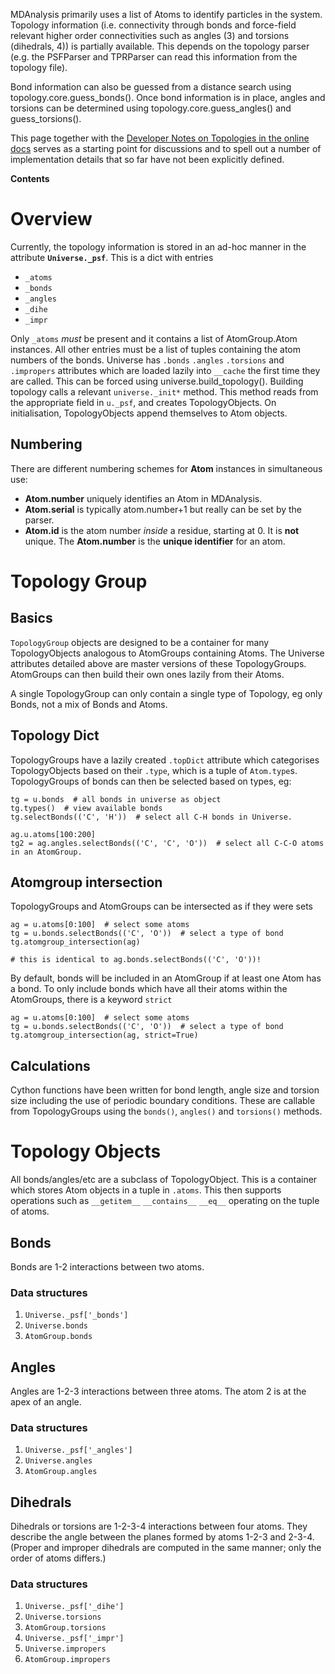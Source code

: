 MDAnalysis primarily uses a list of Atoms to identify particles in the system. Topology information (i.e. connectivity through bonds and force-field relevant higher order connectivities such as angles (3) and torsions (dihedrals, 4)) is partially available. This depends on the topology parser (e.g. the PSFParser and TPRParser can read this information from the topology file).

Bond information can also be guessed from a distance search using topology.core.guess\_bonds().  Once bond information is in place, angles and torsions can be determined using topology.core.guess\_angles() and guess\_torsions().

This page together with the [Developer Notes on Topologies in the online docs](http://mdanalysis.googlecode.com/git-history/develop/package/doc/html/documentation_pages/topology/init.html#developer-notes) serves as a starting point for discussions and to spell out a number of implementation details that so far have not been explicitly defined.

**Contents**



# Overview #
Currently, the topology information is stored in an ad-hoc manner in the attribute **`Universe._psf`**. This is a dict with entries
  * `_atoms`
  * `_bonds`
  * `_angles`
  * `_dihe`
  * `_impr`

Only `_atoms` _must_ be present and it contains a list of AtomGroup.Atom instances.
All other entries must be a list of tuples containing the atom numbers of the bonds.
Universe has `.bonds` `.angles` `.torsions` and `.impropers` attributes which are loaded lazily into `__cache` the first time they are called. This can be forced using universe.build\_topology().
Building topology calls a relevant `universe._init*` method.  This method reads from the appropriate field in `u._psf`, and creates TopologyObjects.  On initialisation, TopologyObjects append themselves to Atom objects.


## Numbering ##
There are different numbering schemes for **Atom** instances in simultaneous use:
  * **Atom.number** uniquely identifies an Atom in MDAnalysis.
  * **Atom.serial** is typically atom.number+1 but really can be set by the parser.
  * **Atom.id** is the atom number _inside_ a residue, starting at 0. It is **not** unique.
The **Atom.number** is the **unique identifier** for an atom.


# Topology Group #

## Basics ##

`TopologyGroup` objects are designed to be a container for many TopologyObjects analogous to AtomGroups containing Atoms.
The Universe attributes detailed above are master versions of these TopologyGroups.
AtomGroups can then build their own ones lazily from their Atoms.

A single TopologyGroup can only contain a single type of Topology, eg only Bonds, not a mix of Bonds and Atoms.

## Topology Dict ##

TopologyGroups have a lazily created `.topDict` attribute which categorises TopologyObjects based on their `.type`, which is a tuple of `Atom.type`s.
TopologyGroups of bonds can then be selected based on types, eg:

```
tg = u.bonds  # all bonds in universe as object
tg.types()  # view available bonds
tg.selectBonds(('C', 'H'))  # select all C-H bonds in Universe.

ag.u.atoms[100:200]
tg2 = ag.angles.selectBonds(('C', 'C', 'O'))  # select all C-C-O atoms in an AtomGroup.
```

## Atomgroup intersection ##

TopologyGroups and AtomGroups can be intersected as if they were sets

```
ag = u.atoms[0:100]  # select some atoms
tg = u.bonds.selectBonds(('C', 'O'))  # select a type of bond
tg.atomgroup_intersection(ag)

# this is identical to ag.bonds.selectBonds(('C', 'O'))!
```

By default, bonds will be included in an AtomGroup if at least one Atom has a bond.
To only include bonds which have all their atoms within the AtomGroups, there is a keyword `strict`

```
ag = u.atoms[0:100]  # select some atoms
tg = u.bonds.selectBonds(('C', 'O'))  # select a type of bond
tg.atomgroup_intersection(ag, strict=True)
```

## Calculations ##

Cython functions have been written for bond length, angle size and torsion size including the use of periodic boundary conditions.  These are callable from TopologyGroups using the `bonds()`, `angles()` and `torsions()` methods.

# Topology Objects #

All bonds/angles/etc are a subclass of TopologyObject.
This is a container which stores Atom objects in a tuple in `.atoms`.
This then supports operations such as `__getitem__` `__contains__` `__eq__` operating on the tuple of atoms.

## Bonds ##
Bonds are 1-2 interactions between two atoms.

### Data structures ###
  1. `Universe._psf['_bonds']`
  1. `Universe.bonds`
  1. `AtomGroup.bonds`

## Angles ##
Angles are 1-2-3 interactions between three atoms. The atom 2 is at the apex of an angle.

### Data structures ###
  1. `Universe._psf['_angles']`
  1. `Universe.angles`
  1. `AtomGroup.angles`


## Dihedrals ##
Dihedrals or torsions are 1-2-3-4 interactions between four atoms. They describe the angle between the planes formed by atoms 1-2-3 and 2-3-4. (Proper and improper dihedrals are computed in the same manner; only the order of atoms differs.)

### Data structures ###

  1. `Universe._psf['_dihe']`
  1. `Universe.torsions`
  1. `AtomGroup.torsions`
  1. `Universe._psf['_impr']`
  1. `Universe.impropers`
  1. `AtomGroup.impropers`